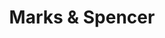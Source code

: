 ---
title: "Marks & Spencer"
url: /formby/marks-and-spencer-liverpool-road/
shop: department store
---